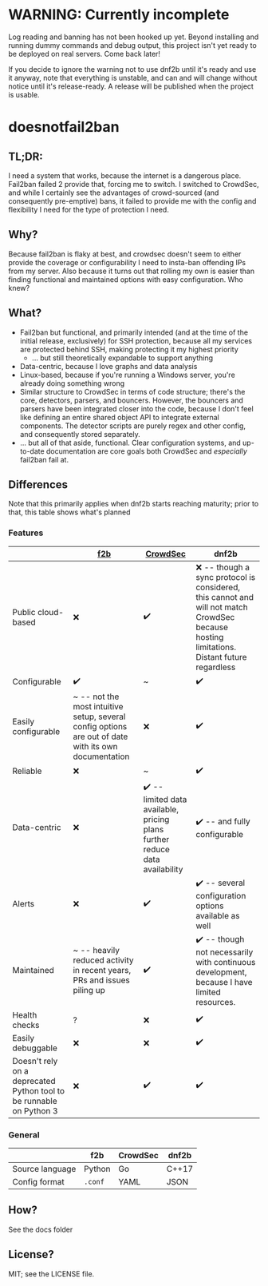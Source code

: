 # WARNING: Currently incomplete

Log reading and banning has not been hooked up yet. Beyond installing and running dummy commands and debug output, this project isn't yet ready to be deployed on real servers. Come back later!

If you decide to ignore the warning not to use dnf2b until it's ready and use it anyway, note that everything is unstable, and can and will change without notice until it's release-ready. A release will be published when the project is usable.

# doesnotfail2ban

## TL;DR:

I need a system that works, because the internet is a dangerous place. Fail2ban failed 2 provide that, forcing me to switch. I switched to CrowdSec, and while I certainly see the advantages of crowd-sourced (and consequently pre-emptive) bans, it failed to provide me with the config and flexibility I need for the type of protection I need.

## Why?

Because fail2ban is flaky at best, and crowdsec doesn't seem to either provide the coverage or configurability I need to insta-ban offending IPs from my server. Also because it turns out that rolling my own is easier than finding functional and maintained options with easy configuration. Who knew?

## What?

* Fail2ban but functional, and primarily intended (and at the time of the initial release, exclusively) for SSH protection, because all my services are protected behind SSH, making protecting it my highest priority
    * ... but still theoretically expandable to support anything
* Data-centric, because I love graphs and data analysis
* Linux-based, because if you're running a Windows server, you're already doing something wrong
* Similar structure to CrowdSec in terms of code structure; there's the core, detectors, parsers, and bouncers. However, the bouncers and parsers have been integrated closer into the code, because I don't feel like defining an entire shared object API to integrate external components. The detector scripts are purely regex and other config, and consequently stored separately.
* ... but all of that aside, functional. Clear configuration systems, and up-to-date documentation are core goals both CrowdSec and _especially_ fail2ban fail at.

## Differences

Note that this primarily applies when dnf2b starts reaching maturity; prior to that, this table shows what's planned

### Features
|  | [f2b](https://github.com/fail2ban/fail2ban) | [CrowdSec](https://github.com/crowdsecurity/crowdsec) | dnf2b |
| --- | --- | --- | --- |
| Public cloud-based | ❌ | ✔️ | ❌ -- though a sync protocol is considered, this cannot and will not match CrowdSec because hosting limitations. Distant future regardless |
| Configurable | ✔️ | ~ | ✔️  |
| Easily configurable | ~ -- not the most intuitive setup, several config options are out of date with its own documentation | ❌ | ✔️ |
| Reliable | ❌ | ~ | ✔️ |
| Data-centric | ❌ | ✔️ -- limited data available, pricing plans further reduce data availability | ✔️ -- and fully configurable|
| Alerts | ❌ | ✔️| ✔️ -- several configuration options available as well |
| Maintained | ~ -- heavily reduced activity in recent years, PRs and issues piling up | ✔️ | ✔️ -- though not necessarily with continuous development, because I have limited resources. |
| Health checks | ? | ❌ | ✔️ |
| Easily debuggable | ❌ | ❌ | ✔️ |
| Doesn't rely on a deprecated Python tool to be runnable on Python 3 | ❌ | ✔️ |  ✔️ | 

### General

|  | f2b | CrowdSec | dnf2b |
| --- | --- | --- | --- |
| Source language | Python | Go | C++17 |
| Config format | `.conf` | YAML | JSON |


## How?

See the docs folder

## License?

MIT; see the LICENSE file.
